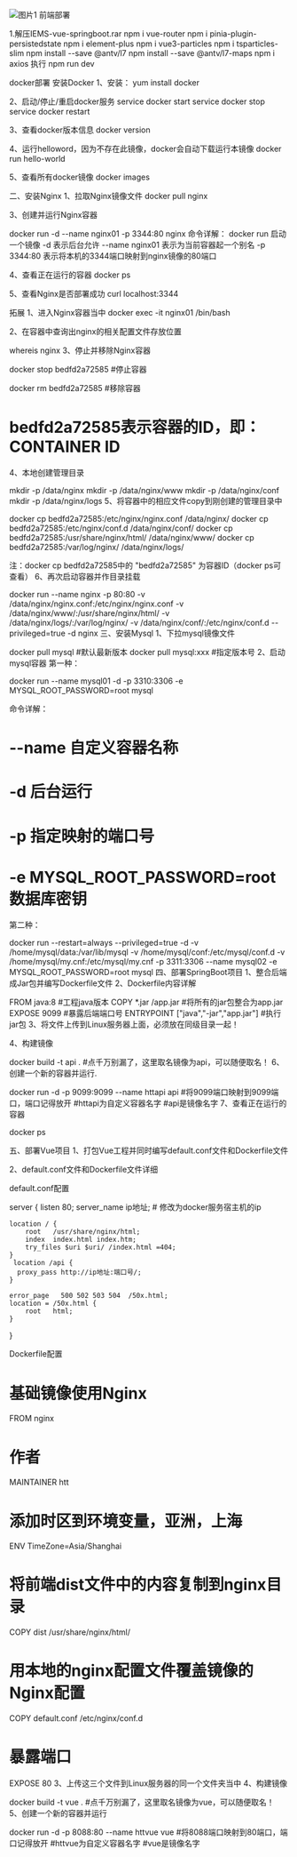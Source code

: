 ![图片1](https://github.com/JOKERBENli/lab-system/assets/51358679/a2f4954a-f25b-452f-8a2b-b9ad76a3a80f)
前端部署

1.解压IEMS-vue-springboot.rar
npm i vue-router
npm i pinia-plugin-persistedstate
npm i element-plus
npm i vue3-particles
npm i tsparticles-slim
npm install --save @antv/l7
npm install --save @antv/l7-maps
npm i axios
执行
npm run dev

docker部署
安装Docker
1、安装：
yum install docker

2、启动/停止/重启docker服务
service docker start
service docker stop
service docker restart

3、查看docker版本信息
docker version

4、运行helloword，因为不存在此镜像，docker会自动下载运行本镜像
docker run hello-world

5、查看所有docker镜像
docker images

二、安装Nginx
1、拉取Nginx镜像文件
docker pull nginx

3、创建并运行Nginx容器

docker run -d --name nginx01 -p 3344:80 nginx 命令详解：
docker run 启动一个镜像
-d 表示后台允许
--name nginx01 表示为当前容器起一个别名
-p 3344:80 表示将本机的3344端口映射到nginx镜像的80端口

4、查看正在运行的容器
docker ps

5、查看Nginx是否部署成功
curl localhost:3344

拓展 1、进入Nginx容器当中
docker exec -it nginx01 /bin/bash

2、在容器中查询出nginx的相关配置文件存放位置

whereis nginx
3、停止并移除Nginx容器

docker stop bedfd2a72585 #停止容器

docker rm bedfd2a72585 #移除容器
# bedfd2a72585表示容器的ID，即：CONTAINER ID
4、本地创建管理目录

mkdir -p /data/nginx
mkdir -p /data/nginx/www
mkdir -p /data/nginx/conf
mkdir -p /data/nginx/logs
5、将容器中的相应文件copy到刚创建的管理目录中

docker cp bedfd2a72585:/etc/nginx/nginx.conf /data/nginx/
docker cp bedfd2a72585:/etc/nginx/conf.d /data/nginx/conf/
docker cp bedfd2a72585:/usr/share/nginx/html/ /data/nginx/www/
docker cp bedfd2a72585:/var/log/nginx/ /data/nginx/logs/

注：docker cp bedfd2a72585中的 "bedfd2a72585" 为容器ID（docker ps可查看）
6、再次启动容器并作目录挂载

docker run --name nginx -p 80:80 -v /data/nginx/nginx.conf:/etc/nginx/nginx.conf -v /data/nginx/www/:/usr/share/nginx/html/ -v /data/nginx/logs/:/var/log/nginx/ -v /data/nginx/conf/:/etc/nginx/conf.d --privileged=true -d nginx
三、安装Mysql 1、下拉mysql镜像文件

docker pull mysql  #默认最新版本
docker pull mysql:xxx  #指定版本号
2、启动mysql容器 第一种：

docker run --name mysql01 -d -p 3310:3306 -e MYSQL_ROOT_PASSWORD=root mysql

命令详解：

# --name 自定义容器名称
# -d 后台运行
# -p 指定映射的端口号
# -e MYSQL_ROOT_PASSWORD=root 数据库密钥
第二种：

docker run --restart=always --privileged=true -d -v /home/mysql/data:/var/lib/mysql -v /home/mysql/conf:/etc/mysql/conf.d -v /home/mysql/my.cnf:/etc/mysql/my.cnf -p 3311:3306 --name mysql02 -e MYSQL_ROOT_PASSWORD=root mysql
四、部署SpringBoot项目 1、整合后端成Jar包并编写Dockerfile文件 2、Dockerfile内容详解

FROM java:8  #工程java版本
COPY *.jar /app.jar  #将所有的jar包整合为app.jar
EXPOSE 9099  #暴露后端端口号
ENTRYPOINT ["java","-jar","app.jar"]  #执行jar包
3、将文件上传到Linux服务器上面，必须放在同级目录一起！

4、构建镜像

docker build -t api .  #点千万别漏了，这里取名镜像为api，可以随便取名！
6、创建一个新的容器并运行.

docker run -d -p 9099:9099 --name httapi api
#将9099端口映射到9099端口，端口记得放开
#httapi为自定义容器名字
#api是镜像名字
7、查看正在运行的容器

docker ps

五、部署Vue项目 1、打包Vue工程并同时编写default.conf文件和Dockerfile文件

2、default.conf文件和Dockerfile文件详细

default.conf配置

server {
listen       80;
server_name  ip地址; # 修改为docker服务宿主机的ip

    location / {
        root   /usr/share/nginx/html;
        index  index.html index.htm;
        try_files $uri $uri/ /index.html =404;
    }
     location /api {
      proxy_pass http://ip地址:端口号/;
    }
 
    error_page   500 502 503 504  /50x.html;
    location = /50x.html {
        root   html;
    }
}

Dockerfile配置


# 基础镜像使用Nginx
FROM nginx
# 作者
MAINTAINER htt
# 添加时区到环境变量，亚洲，上海
ENV TimeZone=Asia/Shanghai
# 将前端dist文件中的内容复制到nginx目录
COPY dist  /usr/share/nginx/html/
# 用本地的nginx配置文件覆盖镜像的Nginx配置
COPY default.conf /etc/nginx/conf.d
# 暴露端口
EXPOSE 80
3、上传这三个文件到Linux服务器的同一个文件夹当中 4、构建镜像

docker build -t vue . #点千万别漏了，这里取名镜像为vue，可以随便取名！
5、创建一个新的容器并运行

docker run -d -p 8088:80 --name httvue vue
#将8088端口映射到80端口，端口记得放开
#httvue为自定义容器名字
#vue是镜像名字
